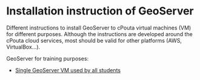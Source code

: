# Installation instruction of GeoServer
Different instructions to install GeoServer to cPouta virtual machines (VM) for different purposes. Although the instructions are developed around the cPouta cloud services, most should be valid for other platforms (AWS, VirtualBox...).

GeoServer for training purposes:
- [Single GeoServer VM used by all students](single_geoserver_for_training.md)
